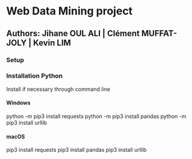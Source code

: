 # Web Data Mining project
## Authors: Jihane OUL ALI | Clément MUFFAT-JOLY | Kevin LIM

### Setup

### Installation Python
Install if necessary through command line 
#### Windows
python -m pip3 install requests
python -m pip3 install pandas
python -m pip3 install urllib
#### macOS
pip3 install requests
pip3 install pandas
pip3 install urllib
